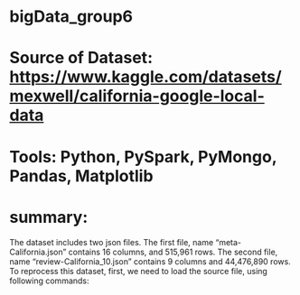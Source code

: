 # bigData_group6
# Source of Dataset: https://www.kaggle.com/datasets/mexwell/california-google-local-data
# Tools: Python, PySpark, PyMongo, Pandas, Matplotlib
# summary:
  The dataset includes two json files. The first file, name “meta-California.json” contains 16 columns, and 515,961 rows. The second file, name “review-California_10.json” contains 9 columns and 44,476,890 rows. To reprocess this dataset, first, we need to load the source file, using following commands: 

